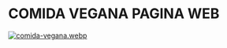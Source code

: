 # COMIDA VEGANA PAGINA WEB

[![comida-vegana.webp](https://i.postimg.cc/nV2Q88F4/comida-vegana.webp)](https://postimg.cc/5jHtvRFy) 
